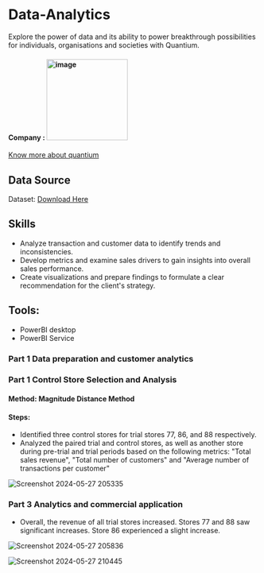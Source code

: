 # Data-Analytics
Explore the power of data and its ability to power breakthrough possibilities for individuals, organisations and societies with Quantium.


#### Company : <img width="163" alt="image" src="https://github.com/Suifengyuan78/Data-Analytics/assets/167149285/596a1013-ed24-4f0a-8d9e-9975630da463">
[Know more about quantium](https://quantium.com/)


## Data Source
Dataset: [Download Here]( )

## Skills
- Analyze transaction and customer data to identify trends and inconsistencies. 
- Develop metrics and examine sales drivers to gain insights into overall sales performance. 
- Create visualizations and prepare findings to formulate a clear recommendation for the client's strategy.


## Tools: 
- PowerBI desktop
- PowerBI Service


### Part 1 Data preparation and customer analytics


### Part 1 Control Store Selection and Analysis

#### Method: Magnitude Distance Method
#### Steps:
- Identified three control stores for trial stores 77, 86, and 88 respectively.
- Analyzed the paired trial and control stores, as well as another store during pre-trial and trial periods based on the following metrics: "Total sales revenue", "Total number of customers" and "Average number of transactions per customer"

![Screenshot 2024-05-27 205335](https://github.com/Suifengyuan78/Data-Analytics/assets/167149285/b08ee0d9-8b42-45fe-8a46-07ca4e275855)



### Part 3 Analytics and commercial application
- Overall, the revenue of all trial stores increased. Stores 77 and 88 saw significant increases. Store 86 experienced a slight increase.

![Screenshot 2024-05-27 205836](https://github.com/Suifengyuan78/Data-Analytics/assets/167149285/3e75b9d6-0076-4b7c-8de9-f79f41fdc1f3)


![Screenshot 2024-05-27 210445](https://github.com/Suifengyuan78/Data-Analytics/assets/167149285/80aef26a-735d-4edf-8cc4-87159df7ef47)





